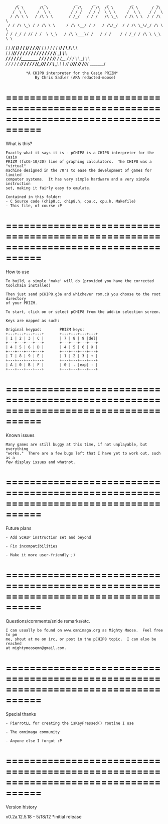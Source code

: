          _           _             _       _     _          _          _          
        /\ \       /\ \           / /\    / /\  /\ \       /\ \      / /\         
       /  \ \     /  \ \         / / /   / / /  \ \ \     /  \ \    / /  \        
      / /\ \ \   / /\ \ \       / /_/   / / /   /\ \_\   / /\ \ \  / / /\ \       
     / / /\ \_\ / / /\ \ \     / /\ \__/ / /   / /\/_/  / / /\ \_\/_/ /\ \ \      
    / / /_/ / // / /  \ \_\   / /\ \___\/ /   / / /    / / /_/ / /\ \ \_\ \ \     
   / / /__\/ // / /    \/_/  / / /\/___/ /   / / /    / / /__\/ /  \ \/__\ \ \    
  / / /_____// / /          / / /   / / /   / / /    / / /_____/    \_____\ \ \   
 / / /      / / /________  / / /   / / /___/ / /__  / / /            \ \ \_\ \ \  
/ / /      / / /_________\/ / /   / / //\__\/_/___\/ / /              \ \___\ \ \ 
\/_/       \/____________/\/_/    \/_/ \/_________/\/_/                \_______\/ 


		     *A CHIP8 interpreter for the Casio PRIZM*
				 By Chris Sadler (AKA redacted-moose)

====================================================================================
====================================================================================
What is this?

	Exactly what it says it is - pCHIP8 is a CHIP8 interpreter for the Casio
	PRIZM (fxCG-10/20) line of graphing calculators.  The CHIP8 was a "virtual"
	machine designed in the 70's to ease the development of games for limited
	computer systems.  It has very simple hardware and a very simple instruction
	set, making it fairly easy to emulate.
	
	Contained in this folder:
	- C Source code (chip8.c, chip8.h, cpu.c, cpu.h, Makefile)
	- This file, of course :P

====================================================================================
====================================================================================
How to use

	To build, a simple 'make' will do (provided you have the corrected toolchain installed)
	
	Then just send pCHIP8.g3a and whichever rom.c8 you choose to the root directory
	of your PRIZM.

	To start, click on or select pCHIP8 from the add-in selection screen.

	Keys are mapped as such:

	Original keypad:		PRIZM keys:
	+---+---+---+---+		+---+---+---+---+
	| 1 | 2 | 3 | C |		| 7 | 8 | 9 |del|
	+---+---+---+---+		+---+---+---+---+
	| 4 | 5 | 6 | D |		| 4 | 5 | 6 | X |
	+---+---+---+---+		+---+---+---+---+
	| 7 | 8 | 9 | E |		| 1 | 2 | 3 | + |
	+---+---+---+---+		+---+---+---+---+
	| A | 0 | B | F |		| 0 | . |exp| - | 
	+---+---+---+---+		+---+---+---+---+

====================================================================================
====================================================================================
Known issues

	Many games are still buggy at this time, if not unplayable, but everything
	"works."  There are a few bugs left that I have yet to work out, such as a
	few display issues and whatnot.
	
====================================================================================
====================================================================================
Future plans

	- Add SCHIP instruction set and beyond
	
	- Fix incompatibilities
	
	- Make it more user-friendly ;)

====================================================================================
====================================================================================
Questions/comments/snide remarks/etc.
	
	I can usually be found on www.omnimaga.org as Mighty Moose.  Feel free to pm
	me, shout at me on irc, or post in the pCHIP8 topic.  I can also be reached
	at mightymoosemn@gmail.com.

====================================================================================
====================================================================================
Special thanks
	
	- PierrotLL for creating the isKeyPressed() routine I use

	- The omnimaga community
	
	- Anyone else I forgot :P

====================================================================================
====================================================================================
Version history

v0.2a.12.5.18 - 5/18/12
*initial release

